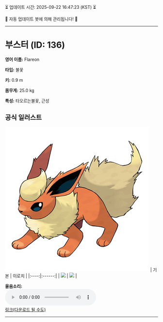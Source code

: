 
⏳ 업데이트 시간: 2025-09-22 16:47:23 (KST) ⏳

🤖 자동 업데이트 봇에 의해 관리됩니다! 🤖

---

# 부스터 (ID: 136)
**영어 이름:** Flareon

**타입:** 불꽃

**키:** 0.9 m

**몸무게:** 25.0 kg

**특성:** 타오르는불꽃, 근성

## 공식 일러스트
![](https://raw.githubusercontent.com/PokeAPI/sprites/master/sprites/pokemon/other/official-artwork/136.png)
| 기본 | 이로치 |
|:----:|:------:|
| <img src="http://play.pokemonshowdown.com/sprites/ani/flareon.gif" width="200"> | <img src="http://play.pokemonshowdown.com/sprites/ani-shiny/flareon.gif" width="200"> |

**울음소리:**<br><audio controls src="https://raw.githubusercontent.com/PokeAPI/cries/main/cries/pokemon/latest/136.ogg"></audio><br> [링크(다운로드 될 수도)](https://raw.githubusercontent.com/PokeAPI/cries/main/cries/pokemon/latest/136.ogg)


---
